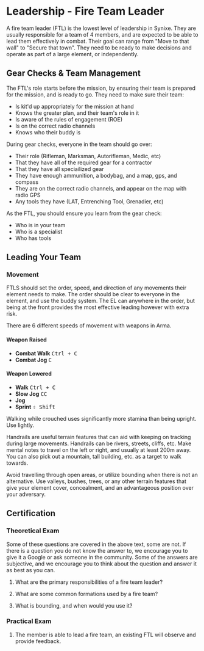 # Leadership - Fire Team Leader

A fire team leader (FTL) is the lowest level of leadership in Synixe. They are usually responsible for a team of 4 members, and are expected to be able to lead them effectively in combat. Their goal can range from "Move to that wall" to "Secure that town". They need to be ready to make decisions and operate as part of a large element, or independently.

## Gear Checks & Team Management

The FTL's role starts before the mission, by ensuring their team is prepared for the mission, and is ready to go.
They need to make sure their team:

- Is kit'd up appropriately for the mission at hand
- Knows the greater plan, and their team's role in it
- Is aware of the rules of engagement (ROE)
- Is on the correct radio channels
- Knows who their buddy is

During gear checks, everyone in the team should go over:

- Their role (Rifleman, Marksman, Autorifleman, Medic, etc)
- That they have all of the required gear for a contractor
- That they have all speciailized gear
- They have enough ammunition, a bodybag, and a map, gps, and compass
- They are on the correct radio channels, and appear on the map with radio GPS
- Any tools they have (LAT, Entrenching Tool, Grenadier, etc)

As the FTL, you should ensure you learn from the gear check:

- Who is in your team
- Who is a specialist
- Who has tools

## Leading Your Team

### Movement

FTLS should set the order, speed, and direction of any movements their element needs to make. The order should be clear to everyone in the element, and use the buddy system. The EL can anywhere in the order, but being at the front provides the most effective leading however with extra risk.

There are 6 different speeds of movement with weapons in Arma.

#### Weapon Raised

- **Combat Walk** <kbd>Ctrl + C</kbd>
- **Combat Jog** <kbd>C</kbd>

#### Weapon Lowered

- **Walk** <kbd>Ctrl + C</kbd>
- **Slow Jog** <kbd>CC</kbd>
- **Jog**
- **Sprint** <kbd>⇧ Shift</kbd>

Walking while crouched uses significantly more stamina than being upright. Use lightly.

Handrails are useful terrain features that can aid with keeping on tracking during large movements. Handrails can be rivers, streets, cliffs, etc. Make mental notes to travel on the left or right, and usually at least 200m away. You can also pick out a mountain, tall building, etc. as a target to walk towards.

Avoid travelling through open areas, or utilize bounding when there is not an alternative. Use valleys, bushes, trees, or any other terrain features that give your element cover, concealment, and an advantageous position over your adversary.

## Certification

### Theoretical Exam

Some of these questions are covered in the above text, some are not. If there is a question you do not know the answer to, we encourage you to give it a Google or ask someone in the community. Some of the answers are subjective, and we encourage you to think about the question and answer it as best as you can.

1. What are the primary responsibilities of a fire team leader?

2. What are some common formations used by a fire team?

3. What is bounding, and when would you use it?

### Practical Exam

1. The member is able to lead a fire team, an existing FTL will observe and provide feedback.
